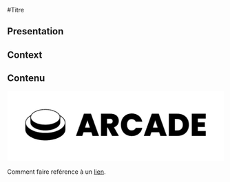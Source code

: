 
#Titre

## Presentation

## Context

## Contenu


![Description de l'image](images/Logo.PNG)

Comment faire reférence à un [lien](https://pages.github.com/).
